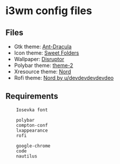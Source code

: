 # i3wm config files

## Files

* Gtk theme: [Ant-Dracula](https://github.com/EliverLara/Ant)
* Icon theme: [Sweet Folders](https://github.com/EliverLara/Sweet-folders)
* Wallpaper: [Disruptor](http://mdd.hirshon.net/)
* Polybar theme: [theme-2](https://github.com/adi1090x/polybar-themes)
* Xresource theme: [Nord](https://nordtheme.com)
* Rofi theme: [Nord by u/devdevdevdevdeo](https://github.com/devdevdevdevdeo/dotfiles)

## Requirements
```
    Iosevka font

    polybar
    compton-conf
    lxappearance 
    rofi

    google-chrome
    code
    nautilus